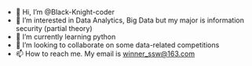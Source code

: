 - 👋 Hi, I’m @Black-Knight-coder
- 👀 I’m interested in Data Analytics, Big Data but my major is information security (partial theory)
- 🌱 I’m currently learning python
- 💞️ I’m looking to collaborate on some data-related competitions
- 📫 How to reach me. My email is winner_ssw@163.com

<!---
Black-Knight-coder/Black-Knight-coder is a ✨ special ✨ repository because its `README.md` (this file) appears on your GitHub profile.
You can click the Preview link to take a look at your changes.
--->
